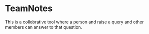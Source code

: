 # TeamNotes

This is a collobrative tool where a person and raise a query and other members can answer to that question.
